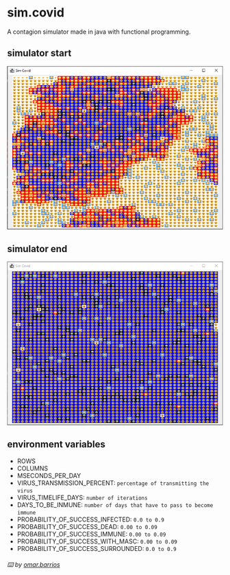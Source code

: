 # sim.covid
A contagion simulator made in java with functional programming.

## simulator start
![Ha ocurrido un error :(](https://github.com/OmarBarrios/sim.covid/blob/develop/src/main/java/edaii/simcovid/utils/Captura.PNG)

## simulator end
![Ha ocurrido un error :(](https://github.com/OmarBarrios/sim.covid/blob/develop/src/main/java/edaii/simcovid/utils/Captura2.PNG)

## environment variables
 - ROWS
 - COLUMNS
 - MSECONDS_PER_DAY
 - VIRUS_TRANSMISSION_PERCENT: `percentage of transmitting the virus` 
 - VIRUS_TIMELIFE_DAYS: `number of iterations`
 - DAYS_TO_BE_INMUNE: `number of days that have to pass to become immune`
 - PROBABILITY_OF_SUCCESS_INFECTED: `0.0 to 0.9`
 - PROBABILITY_OF_SUCCESS_DEAD: `0.00 to 0.09`
 - PROBABILITY_OF_SUCCESS_IMMUNE: `0.00 to 0.09`
 - PROBABILITY_OF_SUCCESS_WITH_MASC: `0.00 to 0.09`
 - PROBABILITY_OF_SUCCESS_SURROUNDED: `0.0 to 0.9`

###### ⌨️ by [omar.barrios]()
